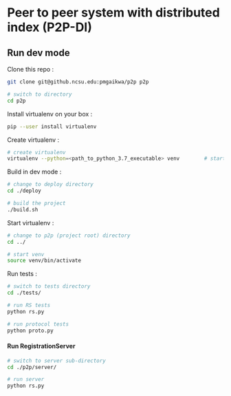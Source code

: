 # Peer to peer system with distributed index (P2P-DI)

## Run dev mode

Clone this repo : 

```bash
git clone git@github.ncsu.edu:pmgaikwa/p2p p2p

# switch to directory
cd p2p
```

Install virtualenv on your box :

```bash
pip --user install virtualenv
```

Create virtualenv :

```bash
# create virtualenv
virtualenv --python=<path_to_python_3.7_executable> venv		# starts a virtualenv in "p2p" directory
```

Build in dev mode : 

```bash
# change to deploy directory
cd ./deploy

# build the project
./build.sh
```

Start virtualenv : 

```bash
# change to p2p (project root) directory
cd ../

# start venv
source venv/bin/activate
```

Run tests :

```bash
# switch to tests directory
cd ./tests/

# run RS tests
python rs.py

# run protocol tests
python proto.py
```

#### Run RegistrationServer

```bash
# switch to server sub-directory
cd ./p2p/server/

# run server
python rs.py
```





